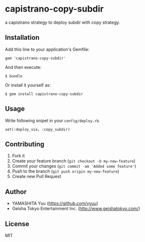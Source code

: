 # capistrano-copy-subdir

a capistrano strategy to deploy subdir with copy strategy.

## Installation

Add this line to your application's Gemfile:

    gem 'capistrano-copy-subdir'

And then execute:

    $ bundle

Or install it yourself as:

    $ gem install capistrano-copy-subdir

## Usage

Write following snipet in your `config/deploy.rb`.

    set(:deploy_via, :copy_subdir)

## Contributing

1. Fork it
2. Create your feature branch (`git checkout -b my-new-feature`)
3. Commit your changes (`git commit -am 'Added some feature'`)
4. Push to the branch (`git push origin my-new-feature`)
5. Create new Pull Request

## Author

- YAMASHITA Yuu (https://github.com/yyuu)
- Geisha Tokyo Entertainment Inc. (http://www.geishatokyo.com/)

## License

MIT
